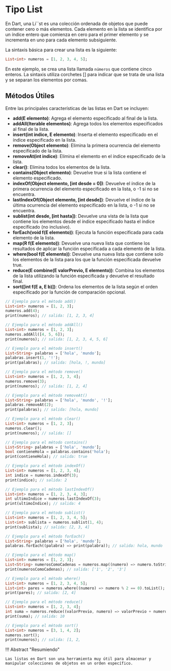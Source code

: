 # Tipo List 

En Dart, una Li``st es una colección ordenada de objetos que puede contener cero o más elementos. Cada elemento en la lista se identifica por un índice entero que comienza en cero para el primer elemento y se incrementa en uno para cada elemento subsiguiente.

La sintaxis básica para crear una lista es la siguiente:

```dart
List<int> numeros = [1, 2, 3, 4, 5];
```

En este ejemplo, se crea una lista llamada `números` que contiene cinco enteros. La sintaxis utiliza corchetes [] para indicar que se trata de una lista y se separan los elementos por comas.

## Métodos Útiles

Entre las principales características de las listas en Dart se incluyen:

- **add(E elemento)**: Agrega el elemento especificado al final de la lista.
- **addAll(Iterable<E> elementos)**: Agrega todos los elementos especificados al final de la lista.
- **insert(int indice, E elemento)**: Inserta el elemento especificado en el índice especificado en la lista.
- **remove(Object elemento)**: Elimina la primera ocurrencia del elemento especificado de la lista.
- **removeAt(int indice)**: Elimina el elemento en el índice especificado de la lista.
- **clear()**: Elimina todos los elementos de la lista.
- **contains(Object elemento)**: Devuelve true si la lista contiene el elemento especificado.
- **indexOf(Object elemento, [int desde = 0])**: Devuelve el índice de la primera ocurrencia del elemento especificado en la lista, o -1 si no se encuentra.
- **lastIndexOf(Object elemento, [int desde])**: Devuelve el índice de la última ocurrencia del elemento especificado en la lista, o -1 si no se encuentra.
- **sublist(int desde, [int hasta])**: Devuelve una vista de la lista que contiene los elementos desde el índice especificado hasta el índice especificado (no inclusivo).
- **forEach(void f(E elemento))**: Ejecuta la función especificada para cada elemento de la lista.
- **map<R>(R f(E elemento))**: Devuelve una nueva lista que contiene los resultados de aplicar la función especificada a cada elemento de la lista.
- **where(bool f(E elemento))**: Devuelve una nueva lista que contiene solo los elementos de la lista para los que la función especificada devuelve true.
- **reduce(E combine(E valorPrevio, E elemento))**: Combina los elementos de la lista utilizando la función especificada y devuelve el resultado final.
- **sort([int f(E a, E b)])**: Ordena los elementos de la lista según el orden especificado por la función de comparación opcional.

```dart
// Ejemplo para el método add()
List<int> numeros = [1, 2, 3];
numeros.add(4);
print(numeros); // salida: [1, 2, 3, 4]

// Ejemplo para el método addAll()
List<int> numeros = [1, 2, 3];
numeros.addAll([4, 5, 6]);
print(numeros); // salida: [1, 2, 3, 4, 5, 6]

// Ejemplo para el método insert()
List<String> palabras = ['hola', 'mundo'];
palabras.insert(1, '!');
print(palabras); // salida: [hola, !, mundo]

// Ejemplo para el método remove()
List<int> numeros = [1, 2, 3, 4];
numeros.remove(3);
print(numeros); // salida: [1, 2, 4]

// Ejemplo para el método removeAt()
List<String> palabras = ['hola', 'mundo', '!'];
palabras.removeAt(2);
print(palabras); // salida: [hola, mundo]

// Ejemplo para el método clear()
List<int> numeros = [1, 2, 3];
numeros.clear();
print(numeros); // salida: []

// Ejemplo para el método contains()
List<String> palabras = ['hola', 'mundo'];
bool contieneHola = palabras.contains('hola');
print(contieneHola); // salida: true

// Ejemplo para el método indexOf()
List<int> numeros = [1, 2, 3, 4];
int indice = numeros.indexOf(3);
print(indice); // salida: 2

// Ejemplo para el método lastIndexOf()
List<int> numeros = [1, 2, 3, 4, 3];
int ultimoIndice = numeros.lastIndexOf(3);
print(ultimoIndice); // salida: 4

// Ejemplo para el método sublist()
List<int> numeros = [1, 2, 3, 4, 5];
List<int> sublista = numeros.sublist(1, 4);
print(sublista); // salida: [2, 3, 4]

// Ejemplo para el método forEach()
List<String> palabras = ['hola', 'mundo'];
palabras.forEach((palabra) => print(palabra)); // salida: hola, mundo

// Ejemplo para el método map()
List<int> numeros = [1, 2, 3];
List<String> numerosComoCadenas = numeros.map((numero) => numero.toString()).toList();
print(numerosComoCadenas); // salida: ['1', '2', '3']

// Ejemplo para el método where()
List<int> numeros = [1, 2, 3, 4, 5];
List<int> pares = numeros.where((numero) => numero % 2 == 0).toList();
print(pares); // salida: [2, 4]

// Ejemplo para el método reduce()
List<int> numeros = [1, 2, 3, 4];
int suma = numeros.reduce((valorPrevio, numero) => valorPrevio + numero);
print(suma); // salida: 10

// Ejemplo para el método sort()
List<int> numeros = [3, 1, 4, 2];
numeros.sort();
print(numeros); // salida: [1, 2,

```
!!! Abstract "Resumiendo"

    Las listas en Dart son una herramienta muy útil para almacenar y manipular colecciones de objetos en un orden específico.